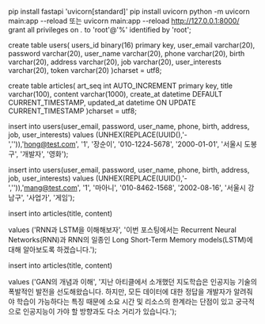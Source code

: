 pip install fastapi 'uvicorn[standard]'
pip install uvicorn
python -m uvicorn main:app --reload 또는
uvicorn main:app --reload
http://127.0.0.1:8000/
grant all privileges on *.* to 'root'@'%' identified by 'root';

create table users(
    users_id  binary(16) primary key,
    user_email varchar(20),
    password varchar(20),
    user_name varchar(20),
    phone varchar(20),
    birth varchar(20),
    address varchar(20),
    job varchar(20),
    user_interests varchar(20),
    token varchar(20)
)charset = utf8;

create table articles(
    art_seq int AUTO_INCREMENT primary key,
    title varchar(100),
    content varchar(1000),
    create_at datetime DEFAULT CURRENT_TIMESTAMP,
    updated_at datetime ON UPDATE CURRENT_TIMESTAMP
)charset = utf8;


insert into users(user_email, password, user_name, phone, birth,
                address, job, user_interests)
values (UNHEX(REPLACE(UUID(),'-','')),'hong@test.com', '1', '장순이', '010-1224-5678', '2000-01-01',
                '서울시 도봉구', '개발자', '영화');

insert into users(user_email, password, user_name, phone, birth,
                address, job, user_interests)
values (UNHEX(REPLACE(UUID(),'-','')),'mang@test.com', '1', '마아니', '010-8462-1568', '2002-08-16',
                '서울시 강남구', '사업가', '게임');


insert into articles(title, content)

values ('RNN과 LSTM을 이해해보자', '이번 포스팅에서는 Recurrent Neural Networks(RNN)과
                        RNN의 일종인 Long Short-Term Memory models(LSTM)에 대해 알아보도록 하겠습니다.');

insert into articles(title, content)

values ('GAN의 개념과 이해', '지난 아티클에서 소개했던 지도학습은 인공지능 기술의 폭발적인 발전을 선도해왔습니다.
        하지만, 모든 데이터에 대한 정답을 개발자가 알려줘야 학습이 가능하다는 특징 때문에 소요 시간 및 리소스의 한계라는
        단점이 있고 궁극적으로 인공지능이 가야 할 방향과도 다소 거리가 있습니다.');
